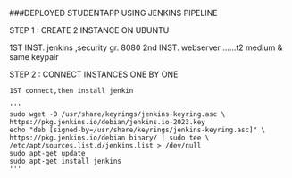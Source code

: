 ###DEPLOYED STUDENTAPP USING JENKINS PIPELINE


STEP 1 : CREATE 2 INSTANCE ON UBUNTU

  1ST INST. jenkins ,security gr. 8080
  2nd INST. webserver ......t2 medium & same keypair

STEP 2 : CONNECT INSTANCES ONE BY ONE

    1ST connect,then install jenkin
    
    '''
    sudo wget -O /usr/share/keyrings/jenkins-keyring.asc \
    https://pkg.jenkins.io/debian/jenkins.io-2023.key
    echo "deb [signed-by=/usr/share/keyrings/jenkins-keyring.asc]" \
    https://pkg.jenkins.io/debian binary/ | sudo tee \
    /etc/apt/sources.list.d/jenkins.list > /dev/null
    sudo apt-get update
    sudo apt-get install jenkins
    '''